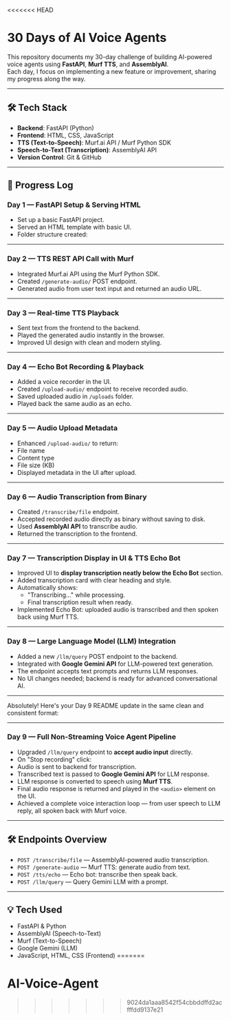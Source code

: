 <<<<<<< HEAD
# 30 Days of AI Voice Agents

This repository documents my 30-day challenge of building AI-powered voice agents using **FastAPI**, **Murf TTS**, and **AssemblyAI**.  
Each day, I focus on implementing a new feature or improvement, sharing my progress along the way.

---

## 🛠 Tech Stack
- **Backend**: FastAPI (Python)
- **Frontend**: HTML, CSS, JavaScript
- **TTS (Text-to-Speech)**: Murf.ai API / Murf Python SDK
- **Speech-to-Text (Transcription)**: AssemblyAI API
- **Version Control**: Git & GitHub

---

## 📅 Progress Log

### **Day 1** — FastAPI Setup & Serving HTML
- Set up a basic FastAPI project.
- Served an HTML template with basic UI.
- Folder structure created:


---

### **Day 2** — TTS REST API Call with Murf
- Integrated Murf.ai API using the Murf Python SDK.
- Created `/generate-audio/` POST endpoint.
- Generated audio from user text input and returned an audio URL.

---

### **Day 3** — Real-time TTS Playback
- Sent text from the frontend to the backend.
- Played the generated audio instantly in the browser.
- Improved UI design with clean and modern styling.

---

### **Day 4** — Echo Bot Recording & Playback
- Added a voice recorder in the UI.
- Created `/upload-audio/` endpoint to receive recorded audio.
- Saved uploaded audio in `/uploads` folder.
- Played back the same audio as an echo.

---

### **Day 5** — Audio Upload Metadata
- Enhanced `/upload-audio/` to return:
- File name
- Content type
- File size (KB)
- Displayed metadata in the UI after upload.

---
### **Day 6** — Audio Transcription from Binary
- Created `/transcribe/file` endpoint.
- Accepted recorded audio directly as binary without saving to disk.
- Used **AssemblyAI API** to transcribe audio.
- Returned the transcription to the frontend.

---

### **Day 7** — Transcription Display in UI & TTS Echo Bot
- Improved UI to **display transcription neatly below the Echo Bot** section.
- Added transcription card with clear heading and style.
- Automatically shows:
  - "Transcribing..." while processing.
  - Final transcription result when ready.
- Implemented Echo Bot: uploaded audio is transcribed and then spoken back using Murf TTS.

---

### **Day 8** — Large Language Model (LLM) Integration
- Added a new `/llm/query` POST endpoint to the backend.
- Integrated with **Google Gemini API** for LLM-powered text generation.
- The endpoint accepts text prompts and returns LLM responses.
- No UI changes needed; backend is ready for advanced conversational AI.

---

Absolutely! Here's your Day 9 README update in the same clean and consistent format:

---

### **Day 9** — Full Non-Streaming Voice Agent Pipeline  
- Upgraded `/llm/query` endpoint to **accept audio input** directly.  
- On "Stop recording" click:  
- Audio is sent to backend for transcription.  
- Transcribed text is passed to **Google Gemini API** for LLM response.  
- LLM response is converted to speech using **Murf TTS**.  
- Final audio response is returned and played in the `<audio>` element on the UI.  
- Achieved a complete voice interaction loop — from user speech to LLM reply, all spoken back with Murf voice.  

---



<!-- ## 🚀 Running the Project Locally

### **Clone the repository**
```bash
git clone https://github.com/yourusername/30-days-ai-voice-agents.git
cd 30-days-ai-voice-agents
```

### **Install dependencies**
```bash
pip install -r requirements.txt
```

### **Set up environment variables**
Create a `.env` file in the project root with the following:
```env
ASSEMBLYAI_API_KEY=your-assemblyai-api-key
MURF_API_KEY=your-murf-api-key
GEMINI_API_KEY=your-gemini-api-key
```
*(Do not share your API keys publicly.)*

### **Run the FastAPI server**
```bash
uvicorn main:app --reload
```

### **Open the app**
- Visit [http://127.0.0.1:8000/](http://127.0.0.1:8000/) in your browser for the UI.
- Visit [http://127.0.0.1:8000/docs](http://127.0.0.1:8000/docs) for API documentation and testing.

--- -->

## 🛠️ Endpoints Overview

- `POST /transcribe/file` — AssemblyAI-powered audio transcription.
- `POST /generate-audio` — Murf TTS: generate audio from text.
- `POST /tts/echo` — Echo bot: transcribe then speak back.
- `POST /llm/query` — Query Gemini LLM with a prompt.

---

## 💡 Tech Used

- FastAPI & Python
- AssemblyAI (Speech-to-Text)
- Murf (Text-to-Speech)
- Google Gemini (LLM)
- JavaScript, HTML, CSS (Frontend)
=======
# AI-Voice-Agent
>>>>>>> 9024da1aaa8542f54cbbddffd2acfffdd9137e21
